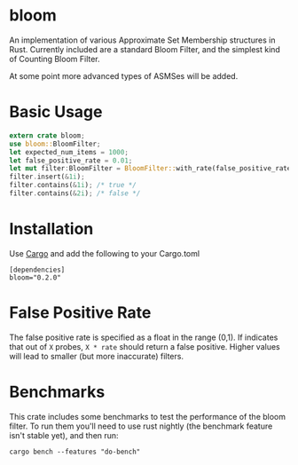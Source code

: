# bloom

An implementation of various Approximate Set Membership structures in
Rust.  Currently included are a standard Bloom Filter, and the
simplest kind of Counting Bloom Filter.

At some point more advanced types of ASMSes will be added.

# Basic Usage

```rust
extern crate bloom;
use bloom::BloomFilter;
let expected_num_items = 1000;
let false_positive_rate = 0.01;
let mut filter:BloomFilter = BloomFilter::with_rate(false_positive_rate,expected_num_items);
filter.insert(&1i);
filter.contains(&1i); /* true */
filter.contains(&2i); /* false */
```

# Installation
Use [Cargo](http://doc.crates.io/) and add the following to your Cargo.toml

```
[dependencies]
bloom="0.2.0"
```

# False Positive Rate
The false positive rate is specified as a float in the range
(0,1).  If indicates that out of `X` probes, `X * rate` should
return a false positive.  Higher values will lead to smaller (but
more inaccurate) filters.

# Benchmarks
This crate includes some benchmarks to test the performance of the
bloom filter.  To run them you'll need to use rust nightly (the
benchmark feature isn't stable yet), and then run:

```
cargo bench --features "do-bench"
```
